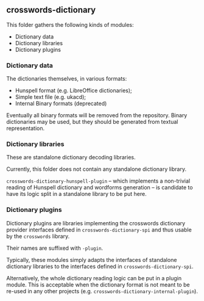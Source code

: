 ## crosswords-dictionary

This folder gathers the following kinds of modules:

- Dictionary data
- Dictionary libraries
- Dictionary plugins

### Dictionary data

The dictionaries themselves, in various formats:

* Hunspell format (e.g. LibreOffice dictionaries);
* Simple text file (e.g. ukacd);
* Internal Binary formats (deprecated)

Eventually all binary formats will be removed from the repository. Binary dictionaries may be 
used, but they should be generated from textual representation. 

### Dictionary libraries

These are standalone dictionary decoding libraries.

Currently, this folder does not contain any standalone dictionary library.

`crosswords-dictionary-hunspell-plugin` – which implements a non-trivial reading of Hunspell
dictionary and wordforms generation – is candidate to have its logic split in a standalone
library to be put here.

### Dictionary plugins

Dictionary plugins are libraries implementing the crosswords dictionary provider
interfaces defined in `crosswords-dictionary-spi` and thus usable by the `crosswords` library.

Their names are suffixed with `-plugin`.

Typically, these modules simply adapts the interfaces of standalone dictionary libraries to the
interfaces defined in `crosswords-dictionary-spi`.

Alternatively, the whole dictionary reading logic can be put in a plugin module. This is
acceptable when the dictionary format is not meant to be re-used in any other projects (e.g.
`crosswords-dictionary-internal-plugin`).